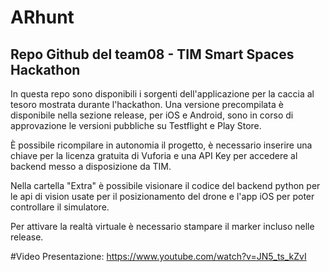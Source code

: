 # ARhunt
## Repo Github del team08 - TIM Smart Spaces Hackathon

In questa repo sono disponibili i sorgenti dell'applicazione per la caccia al tesoro mostrata durante l'hackathon.
Una versione precompilata è disponibile nella sezione release, per iOS e Android, sono in corso di approvazione le versioni pubbliche su Testflight e Play Store.

È possibile ricompilare in autonomia il progetto, è necessario inserire una chiave per la licenza gratuita di Vuforia e una API Key per accedere al backend messo a disposizione da TIM.

Nella cartella "Extra" è possibile visionare il codice del backend python per le api di vision usate per il posizionamento del drone e l'app iOS per poter controllare il simulatore.

Per attivare la realtà virtuale è necessario stampare il marker incluso nelle release.

#Video Presentazione:
https://www.youtube.com/watch?v=JN5_ts_kZvI
